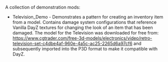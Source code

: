 A collection of demonstration mods:

* Television_Demo - 
Demonstrates a pattern for creating an inventory item from a model. Contains damage system configurations that reference Vanilla DayZ textures for changing the look of an item that has been damaged.
The model for the Television was downloaded for free from: https://www.cgtrader.com/free-3d-models/electronics/video/retro-television-set-c4dbe4af-960e-4a5c-ac25-2265d6a97cf6 and subsequently imported into the P3D format to make it compatible with DayZ.
